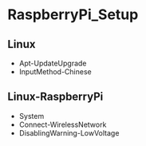 # RaspberryPi_Setup
## Linux
- Apt-UpdateUpgrade
- InputMethod-Chinese
## Linux-RaspberryPi
- System
- Connect-WirelessNetwork
- DisablingWarning-LowVoltage
